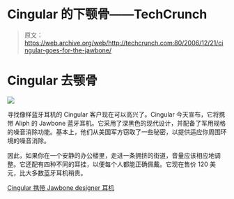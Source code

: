 # Cingular 的下颚骨——TechCrunch

> 原文：<https://web.archive.org/web/http://techcrunch.com:80/2006/12/21/cingular-goes-for-the-jawbone/>

# Cingular 去颚骨

![](img/03649914fd019c44354da16cb834a90b.png)

寻找像样蓝牙耳机的 Cingular 客户现在可以高兴了。Cingular 今天宣布，它将携带 Aliph 的 Jawbone 蓝牙耳机。它采用了深黑色的现代设计，并配备了军用规格的噪音消除功能。基本上，他们从美国军方窃取了一些秘密，以提供适应你周围环境的噪音消除。

因此，如果你在一个安静的办公楼里，走进一条拥挤的街道，音量应该相应地调整。它还配有四种不同的耳挂，以便每个人都能正确佩戴。它现在售价 120 美元，比大多数蓝牙耳机稍贵。

[Cingular 携带 Jawbone designer 耳机](https://web.archive.org/web/20210116041844/http://www.electronista.com/articles/06/12/21/jawbone.at.cingular/)